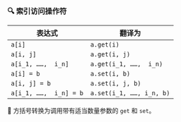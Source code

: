  
### 🔍 索引访问操作符

| 表达式                 | 翻译为                   |
| ---------------------- | ------------------------ |
| `a[i]`                 | `a.get(i)`               |
| `a[i, j]`              | `a.get(i, j)`            |
| `a[i_1, ……,  i_n]`     | `a.get(i_1, ……,  i_n)`   |
| `a[i] = b`             | `a.set(i, b)`            |
| `a[i, j] = b`          | `a.set(i, j, b)`         |
| `a[i_1, ……,  i_n] = b` | `a.set(i_1, ……, i_n, b)` |

🔄 方括号转换为调用带有适当数量参数的 `get` 和 `set`。
